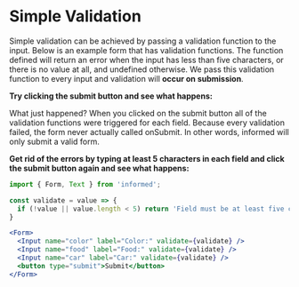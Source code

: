 # Simple Validation

Simple validation can be achieved by passing a validation function to the input.
Below is an example form that has validation functions. The function defined
will return an error when the input has less than five characters, or there is
no value at all, and undefined otherwise. We pass this validation function to every
input and validation will **occur on submission**.

**Try clicking the submit button and see what happens:**

<!-- STORY -->

What just happened? When you clicked on the submit button all of the validation
functions were triggered for each field. Because every validation failed, the
form never actually called onSubmit. In other words, informed will only
submit a valid form.

**Get rid of the errors by typing at least 5 characters in each field and
click the submit button again and see what happens:**

<!-- IDFK Strange issue where i need this commnet or code formatting is messed up -->

```jsx
import { Form, Text } from 'informed';

const validate = value => {
  if (!value || value.length < 5) return 'Field must be at least five characters';
}

<Form>
  <Input name="color" label="Color:" validate={validate} />
  <Input name="food" label="Food:" validate={validate} />
  <Input name="car" label="Car:" validate={validate} />
  <button type="submit">Submit</button>
</Form>
```
